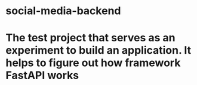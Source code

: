 # social-media-backend
# The test project that serves as an experiment to build an application. It helps to figure out how framework FastAPI works 


